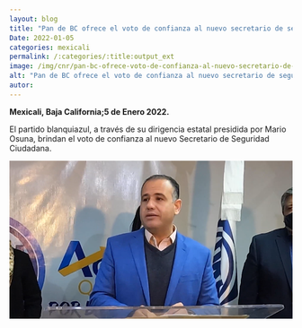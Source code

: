 ```yaml
---
layout: blog
title: "Pan de BC ofrece el voto de confianza al nuevo secretario de seguridad ciudadana"
Date: 2022-01-05
categories: mexicali
permalink: /:categories/:title:output_ext
image: /img/cnr/pan-bc-ofrece-voto-de-confianza-al-nuevo-secretario-de-seguridad-ciudadana.png
alt: "Pan de BC ofrece el voto de confianza al nuevo secretario de seguridad ciudadana"
autor:
---
```


**Mexicali, Baja California;5 de Enero 2022.** 

El partido blanquiazul, a través de su dirigencia estatal presidida por Mario Osuna, brindan el voto de confianza al nuevo Secretario de Seguridad Ciudadana.

<div id="carouselExampleSlidesOnly" class="carousel slide" data-ride="carousel">
  <div class="carousel-inner">
    <div class="carousel-item active">
       <img class="d-block w-100" src="/img/cnr/pan-bc-ofrece-voto-de-confianza-al-nuevo-secretario-de-seguridad-ciudadana.png" loading="lazy"  alt="Pan de BC ofrece el voto de confianza al nuevo secretario de seguridad ciudadana">
    </div>
  </div>
</div>